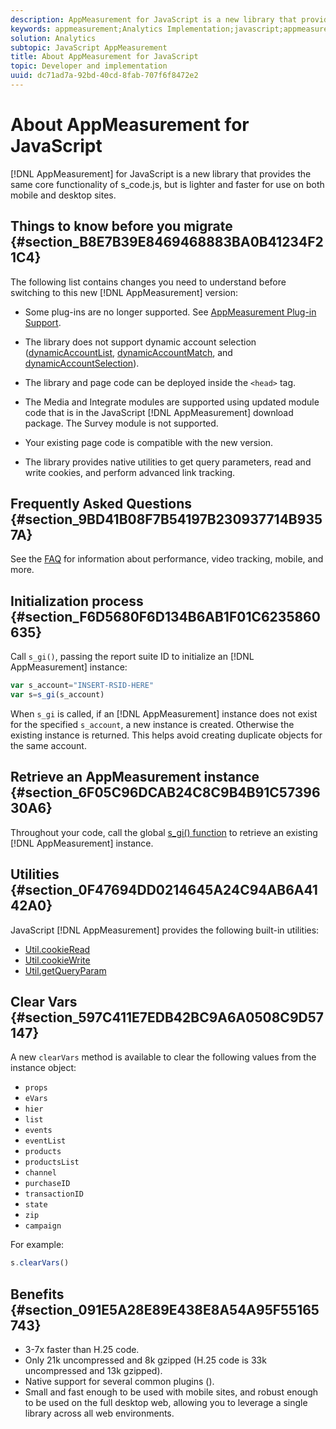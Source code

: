 ```yaml
---
description: AppMeasurement for JavaScript is a new library that provides the same core functionality of s_code.js, but is lighter and faster for use on both mobile and desktop sites.
keywords: appmeasurement;Analytics Implementation;javascript;appmeasurement for javascript;initialization;retrieve appmeasurement instance;clear vars;clearvars;appmeasurement utilities;appmeasurement instance;appmeasurement benefits
solution: Analytics
subtopic: JavaScript AppMeasurement
title: About AppMeasurement for JavaScript
topic: Developer and implementation
uuid: dc71ad7a-92bd-40cd-8fab-707f6f8472e2
---
```


# About AppMeasurement for JavaScript

[!DNL AppMeasurement] for JavaScript is a new library that provides the same core functionality of s_code.js, but is lighter and faster for use on both mobile and desktop sites.

## Things to know before you migrate {#section_B8E7B39E8469468883BA0B41234F21C4}

The following list contains changes you need to understand before switching to this new [!DNL AppMeasurement] version:

* Some plug-ins are no longer supported. See [AppMeasurement Plug-in Support](/help/implement/js-implementation/c-appmeasurement-js/plugins-support.md).
* The library does not support dynamic account selection ([dynamicAccountList](/help/implement/js-implementation/c-variables/configuration-variables.md), [dynamicAccountMatch](/help/implement/js-implementation/c-variables/configuration-variables.md), and [dynamicAccountSelection](/help/implement/js-implementation/c-variables/configuration-variables.md)).

* The library and page code can be deployed inside the `<head>` tag.
* The Media and Integrate modules are supported using updated module code that is in the JavaScript [!DNL AppMeasurement] download package. The Survey module is not supported.
* Your existing page code is compatible with the new version.
* The library provides native utilities to get query parameters, read and write cookies, and perform advanced link tracking.

## Frequently Asked Questions {#section_9BD41B08F7B54197B230937714B9357A}

See the [FAQ](/help/implement/faq.md) for information about performance, video tracking, mobile, and more.

## Initialization process {#section_F6D5680F6D134B6AB1F01C6235860635}

Call `s_gi()`, passing the report suite ID to initialize an [!DNL AppMeasurement] instance:

```js
var s_account="INSERT-RSID-HERE"
var s=s_gi(s_account)
```

When `s_gi` is called, if an [!DNL AppMeasurement] instance does not exist for the specified `s_account`, a new instance is created. Otherwise the existing instance is returned. This helps avoid creating duplicate objects for the same account.

## Retrieve an AppMeasurement instance {#section_6F05C96DCAB24C8C9B4B91C5739630A6}

Throughout your code, call the global [s_gi() function](/help/implement/js-implementation/function-s-gi.md) to retrieve an existing [!DNL AppMeasurement] instance.

## Utilities {#section_0F47694DD0214645A24C94AB6A4142A0}

JavaScript [!DNL AppMeasurement] provides the following built-in utilities:

* [Util.cookieRead](/help/implement/js-implementation/util-cookieread.md) 
* [Util.cookieWrite](/help/implement/js-implementation/util-cookiewrite.md) 
* [Util.getQueryParam](/help/implement/js-implementation/util-getqueryparam.md)

## Clear Vars {#section_597C411E7EDB42BC9A6A0508C9D57147}

A new `clearVars` method is available to clear the following values from the instance object:

* `props` 
* `eVars` 
* `hier` 
* `list` 
* `events` 
* `eventList` 
* `products` 
* `productsList` 
* `channel` 
* `purchaseID` 
* `transactionID` 
* `state` 
* `zip` 
* `campaign`

For example:

```js
s.clearVars()
```

## Benefits {#section_091E5A28E89E438E8A54A95F55165743}

* 3-7x faster than H.25 code.
* Only 21k uncompressed and 8k gzipped (H.25 code is 33k uncompressed and 13k gzipped).
* Native support for several common plugins ().
* Small and fast enough to be used with mobile sites, and robust enough to be used on the full desktop web, allowing you to leverage a single library across all web environments.


